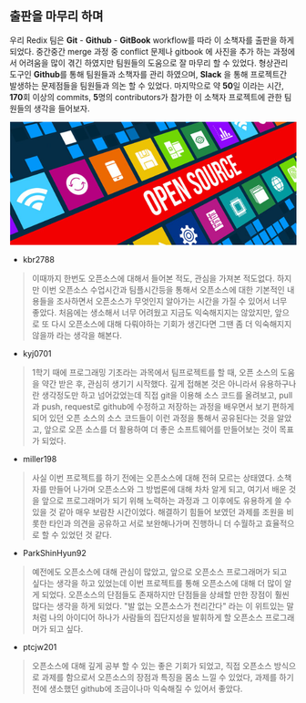 ## 출판을 마무리 하며

 우리 Redix 팀은 **Git** - **Github** - **GitBook** workflow를 따라 이 소책자를 출판을 하게되었다. 중간중간 merge 과정 중 conflict 문제나 gitbook 에 사진을 추가 하는 과정에서 어려움을 많이 겪긴 하였지만 팀원들의 도움으로 잘 마무리 할 수 있었다. 형상관리 도구인 **Github**를 통해 팀원들과 소책자를 관리 하였으며, **Slack** 을 통해 프로젝트간 발생하는 문제점들을 팀원들과 의논 할 수 있었다. 마지막으로 약 **50**일 이라는 시간, **170**회 이상의 commits, **5**명의 contributors가 참가한 이 소책자 프로젝트에 관한 팀원들의 생각을 들어보자.

![](/assets/opensource2.png)

* kbr2788
> 이때까지 한번도 오픈소스에 대해서 들어본 적도, 관심을 가져본 적도없다. 하지만 이번 오픈소스 수업시간과 팀플시간등을 통해서 오픈소스에 대한 기본적인 내용들을 조사하면서 오픈소스가 무엇인지 알아가는 시간을 가질 수 있어서 너무 좋았다. 처음에는 생소해서 너무 어려웠고 지금도 익숙해지지는 않았지만, 앞으로 또 다시 오픈소스에 대해 다뤄야하는 기회가 생긴다면 그땐 좀 더 익숙해지지않을까 라는 생각을 해본다. 

* kyj0701
> 1학기 때에 프로그래밍 기초라는 과목에서 팀프로젝트를 할 때, 오픈 소스의 도움을 약간 받은 후, 관심히 생기기 시작했다. 깊게 접해본 것은 아니라서 유용하구나란 생각정도만 하고 넘어갔었는데 직접 git을 이용해 소스 코드를 올려보고, pull과 push, request로 github에 수정하고 저장하는 과정을 배우면서 보기 편하게 되어 있던 오픈 소스의 소스 코드들이 이런 과정을 통해서 공유된다는 것을 알았고, 앞으로 오픈 소스를 더 활용하여 더 좋은 소프트웨어를 만들어보는 것이 목표가 되었다.

* miller198
> 사실 이번 프로젝트를 하기 전에는 오픈소스에 대해 전혀 모르는 상태였다. 소책자를 만들어 나가며 오픈소스와 그 방법론에 대해 차차 알게 되고, 여기서 배운 것을 앞으로 프로그래머가 되기 위해 노력하는 과정과 그 이후에도 유용하게 쓸 수 있을 것 같아 매우 보람찬 시간이었다. 해결하기 힘들어 보였던 과제를 조원을 비롯한 타인과 의견을 공유하고 서로 보완해나가며 진행하니 더 수월하고 효율적으로 할 수 있었던 것 같다. 

* ParkShinHyun92
> 예전에도 오픈소스에 대해 관심이 많았고, 앞으로 오픈소스 프로그래머가 되고 싶다는 생각을 하고 있었는데 이번 프로젝트를 통해 오픈소스에 대해 더 많이 알게 되었다. 오픈소스의 단점들도 존재하지만 단점들을 상쇄할 만한 장점이 훨씬 많다는 생각을 하게 되었다. "발 없는 오픈소스가 천리간다" 라는 이 위트있는 말 처럼 나의 아이디어 하나가 사람들의 집단지성을 발휘하게 할 오픈소스 프로그래머가 되고 싶다.

* ptcjw201
> 오픈소스에 대해 깊게 공부 할 수 있는 좋은 기회가 되었고, 직접 오픈소스 방식으로 과제를 함으로서 오픈소스의 장점과 특징을 몸소 느낄 수 있었다, 과제를 하기 전에 생소했던 github에 조금이나마 익숙해질 수 있어서 좋았다.
